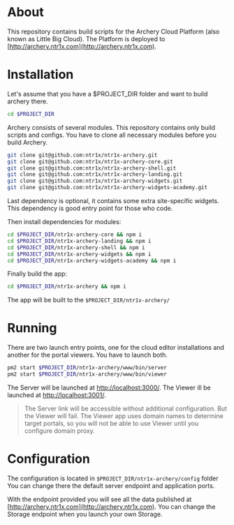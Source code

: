 # About

This repository contains build scripts for the Archery Cloud Platform (also known as Little Big Cloud).
The Platform is deployed to
[http://archery.ntr1x.com](http://archery.ntr1x.com).

# Installation

Let's assume that you have a $PROJECT_DIR folder and want to build archery there.

``` bash
cd $PROJECT_DIR
```

Archery consists of several modules.
This repository contains only build scripts and configs.
You have to clone all necessary modules before you build Archery.

``` bash
git clone git@github.com:ntr1x/ntr1x-archery.git
git clone git@github.com:ntr1x/ntr1x-archery-core.git
git clone git@github.com:ntr1x/ntr1x-archery-shell.git
git clone git@github.com:ntr1x/ntr1x-archery-landing.git
git clone git@github.com:ntr1x/ntr1x-archery-widgets.git
git clone git@github.com:ntr1x/ntr1x-archery-widgets-academy.git
```

Last dependency is optional, it contains some extra site-specific widgets.
This dependency is good entry point for those who code.

Then install dependencies for modules:

``` bash
cd $PROJECT_DIR/ntr1x-archery-core && npm i
cd $PROJECT_DIR/ntr1x-archery-landing && npm i
cd $PROJECT_DIR/ntr1x-archery-shell && npm i
cd $PROJECT_DIR/ntr1x-archery-widgets && npm i
cd $PROJECT_DIR/ntr1x-archery-widgets-academy && npm i
```

Finally build the app:

``` bash
cd $PROJECT_DIR/ntr1x-archery && npm i
```

The app will be built to the `$PROJECT_DIR/ntr1x-archery/`

# Running

There are two launch entry points, one for the cloud editor
installations and another for the portal viewers. You have
to launch both.

``` bash
pm2 start $PROJECT_DIR/ntr1x-archery/www/bin/server
pm2 start $PROJECT_DIR/ntr1x-archery/www/bin/viewer
```

The Server will be launched at
[http://localhost:3000/](http://localhost:3000/).
The Viewer ill be launched at
[http://localhost:3001/](http://localhost:3001/).

> The Server link will be accessible without additional configuration.
> But the Viewer will fail. The Viewer app uses domain names to determine
> target portals, so you will not be able to use Viewer until you
> configure domain proxy.

# Configuration

The configuration is located in `$PROJECT_DIR/ntr1x-archery/config` folder
You can change there the default server endpoint and application ports.

With the endpoint provided you will see all the data published at [http://archery.ntr1x.com](http://archery.ntr1x.com).
You can change the Storage endpoint when you launch your own Storage.
